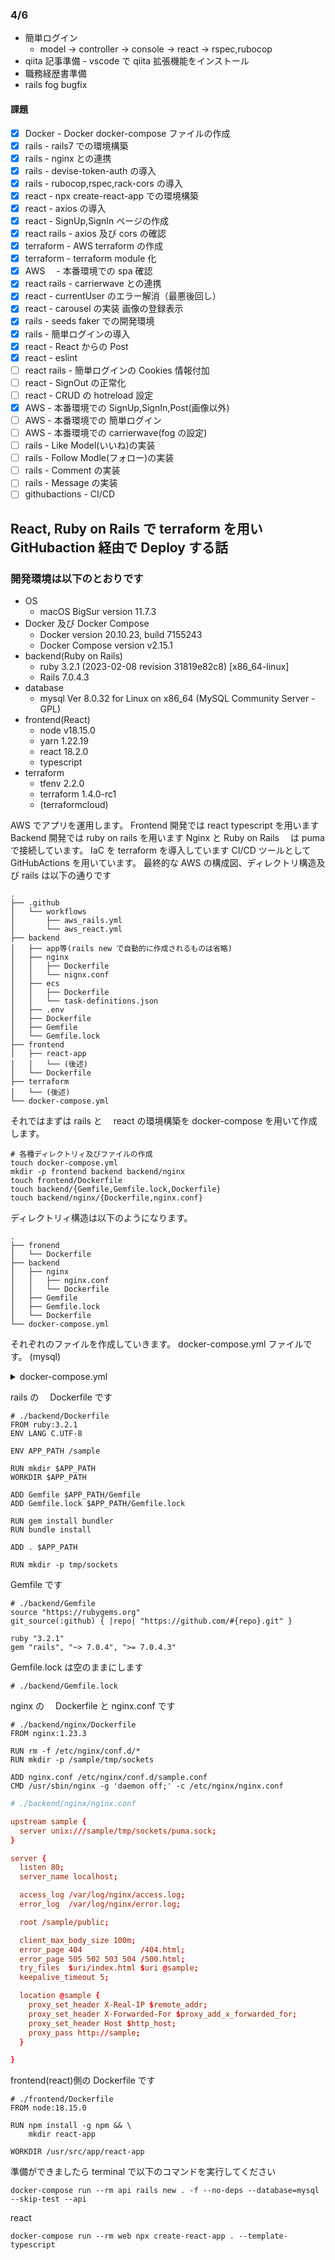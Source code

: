 ### 4/6

- 簡単ログイン
  - model → controller → console → react → rspec,rubocop
- qiita 記事準備 - vscode で qiita 拡張機能をインストール
- 職務経歴書準備
- rails fog bugfix

#### 課題

- [x] Docker - Docker docker-compose ファイルの作成
- [x] rails - rails7 での環境構築
- [x] rails - nginx との連携
- [x] rails - devise-token-auth の導入
- [x] rails - rubocop,rspec,rack-cors の導入
- [x] react - npx create-react-app での環境構築
- [x] react - axios の導入
- [x] react - SignUp,SignIn ページの作成
- [x] react rails - axios 及び cors の確認
- [x] terraform - AWS terraform の作成
- [x] terraform - terraform module 化
- [x] AWS 　- 本番環境での spa 確認
- [x] react rails - carrierwave との連携
- [x] react - currentUser のエラー解消（最悪後回し）
- [x] react - carousel の実装 画像の登録表示
- [x] rails - seeds faker での開発環境
- [x] rails - 簡単ログインの導入
- [x] react - React からの Post
- [x] react - eslint
- [ ] react rails - 簡単ログインの Cookies 情報付加
- [ ] react - SignOut の正常化
- [ ] react - CRUD の hotreload 設定
- [x] AWS - 本番環境での SignUp,SignIn,Post(画像以外)
- [ ] AWS - 本番環境での 簡単ログイン
- [ ] AWS - 本番環境での carrierwave(fog の設定)
- [ ] rails - Like Model(いいね)の実装
- [ ] rails - Follow Modle(フォロー)の実装
- [ ] rails - Comment の実装
- [ ] rails - Message の実装
- [ ] githubactions - CI/CD

## React, Ruby on Rails で terraform を用い GitHubaction 経由で Deploy する話

### 開発環境は以下のとおりです

- OS
  - macOS BigSur version 11.7.3
- Docker 及び Docker Compose
  - Docker version 20.10.23, build 7155243
  - Docker Compose version v2.15.1
- backend(Ruby on Rails)
  - ruby 3.2.1 (2023-02-08 revision 31819e82c8) [x86_64-linux]
  - Rails 7.0.4.3
- database
  - mysql Ver 8.0.32 for Linux on x86_64 (MySQL Community Server - GPL)
- frontend(React)
  - node v18.15.0
  - yarn 1.22.19
  - react 18.2.0
  - typescript
- terraform
  - tfenv 2.2.0
  - terraform 1.4.0-rc1
  - (terraformcloud)

AWS でアプリを運用します。
Frontend 開発では react typescript を用います
Backend 開発では ruby on rails を用います
Nginx と Ruby on Rails 　は puma で接続しています。
IaC を terraform を導入しています
CI/CD ツールとして GitHubActions を用いています。
最終的な AWS の構成図、ディレクトリ構造及び rails は以下の通りです

```
.
├── .github
│   └── workflows
│       ├── aws_rails.yml
│       └── aws_react.yml
├── backend
│   ├── app等(rails new で自動的に作成されるものは省略)
│   ├── nginx
│   │   ├── Dockerfile
│   │   └── nignx.conf
│   ├── ecs
│   │   ├── Dockerfile
│   │   └── task-definitions.json
│   ├── .env
│   ├── Dockerfile
│   ├── Gemfile
│   └── Gemfile.lock
├── frontend
│   ├── react-app
│   │   └── (後述)
│   └── Dockerfile
├── terraform
│   └── (後述)
└── docker-compose.yml
```

それではまずは rails と　 react の環境構築を docker-compose を用いて作成します。

```sh:terminal
# 各種ディレクトリィ及びファイルの作成
touch docker-compose.yml
mkdir -p frontend backend backend/nginx
touch frontend/Dockerfile
touch backend/{Gemfile,Gemfile.lock,Dockerfile}
touch backend/nginx/{Dockerfile,nginx.conf}
```

ディレクトリィ構造は以下のようになります。

```:ディレクトリ構造
.
├── fronend
│   └── Dockerfile
├── backend
│   ├── nginx
│   │   ├── nginx.conf
│   │   └── Dockerfile
│   ├── Gemfile
│   ├── Gemfile.lock
│   └── Dockerfile
└── docker-compose.yml
```

それぞれのファイルを作成していきます。
docker-compose.yml ファイルです。
(mysql)

<details> <summary>docker-compose.yml</summary>

```yml:./docker-compose.yml
# ./docker-compose.yml

version: '3'
services:
  db:
    image: mysql:8.0.32
    environment:
      MYSQL_ROOT_PASSWORD: password
    ports:
      - '3306:3306'
    command: --default-authentication-plugin=mysql_native_password
    volumes:
      - db-data:/var/lib/mysql
  api:
    build:
      context: ./backend/
      dockerfile: Dockerfile
    command: bundle exec puma -C config/puma.rb
    volumes:
      - ./backend:/sample
      - public-data:/sample/public
      - tmp-data:/sample/tmp
      - log-data:/sample/log
    environment:
      RAILS_ENV: development
    depends_on:
      - db
  nginx:
    build:
      context: ./backend/nginx
      dockerfile: Dockerfile
    volumes:
      - public-data:/sample/public
      - tmp-data:/sample/tmp
    ports:
      - 80:80
    depends_on:
      - api
  web:
    build:
      context: ./frontend/
      dockerfile: Dockerfile
    volumes:
      - ./frontend:/usr/src/app
    command: sh -c "yarn start"
    ports:
      - '3000:3000'
    depends_on:
      - api
volumes:
  public-data:
  tmp-data:
  log-data:
  db-data:
```

</details>

rails の　 Dockerfile です

```Dockerfile:./backend/Dockerfile
# ./backend/Dockerfile
FROM ruby:3.2.1
ENV LANG C.UTF-8

ENV APP_PATH /sample

RUN mkdir $APP_PATH
WORKDIR $APP_PATH

ADD Gemfile $APP_PATH/Gemfile
ADD Gemfile.lock $APP_PATH/Gemfile.lock

RUN gem install bundler
RUN bundle install

ADD . $APP_PATH

RUN mkdir -p tmp/sockets
```

Gemfile です

```ruby:./backend/Gemfile
# ./backend/Gemfile
source "https://rubygems.org"
git_source(:github) { |repo| "https://github.com/#{repo}.git" }

ruby "3.2.1"
gem "rails", "~> 7.0.4", ">= 7.0.4.3"
```

Gemfile.lock は空のままにします

```ruby:./backend/Gemfile.lock
# ./backend/Gemfile.lock

```

nginx の　 Dockerfile と nginx.conf です

```Dockerfile:./backend/nginx/Dockerfile
# ./backend/nginx/Dockerfile
FROM nginx:1.23.3

RUN rm -f /etc/nginx/conf.d/*
RUN mkdir -p /sample/tmp/sockets

ADD nginx.conf /etc/nginx/conf.d/sample.conf
CMD /usr/sbin/nginx -g 'daemon off;' -c /etc/nginx/nginx.conf
```

```nginx:./backend/nginx/nginx.conf
# ./backend/nginx/nginx.conf

upstream sample {
  server unix:///sample/tmp/sockets/puma.sock;
}

server {
  listen 80;
  server_name localhost;

  access_log /var/log/nginx/access.log;
  error_log  /var/log/nginx/error.log;

  root /sample/public;

  client_max_body_size 100m;
  error_page 404             /404.html;
  error_page 505 502 503 504 /500.html;
  try_files  $uri/index.html $uri @sample;
  keepalive_timeout 5;

  location @sample {
    proxy_set_header X-Real-IP $remote_addr;
    proxy_set_header X-Forwarded-For $proxy_add_x_forwarded_for;
    proxy_set_header Host $http_host;
    proxy_pass http://sample;
  }

}

```

frontend(react)側の Dockerfile です

```Dockerfile:./frontend/Dockerfile
# ./frontend/Dockerfile
FROM node:18.15.0

RUN npm install -g npm && \
    mkdir react-app

WORKDIR /usr/src/app/react-app
```

準備ができましたら terminal で以下のコマンドを実行してください

```sh:terminal
docker-compose run --rm api rails new . -f --no-deps --database=mysql --skip-test --api
```

react

```sh:terminal
docker-compose run --rm web npx create-react-app . --template-typescript
```
